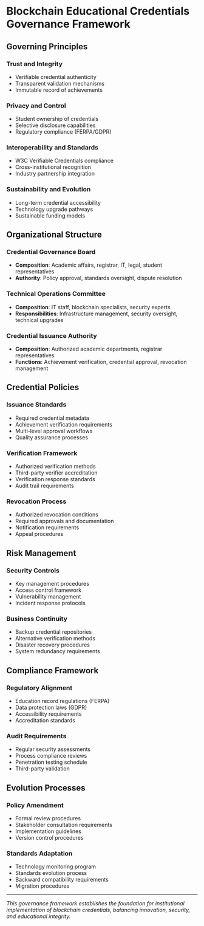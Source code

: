 # Blockchain Educational Credentials Governance Framework

## Governing Principles

### Trust and Integrity
- Verifiable credential authenticity
- Transparent validation mechanisms
- Immutable record of achievements

### Privacy and Control
- Student ownership of credentials
- Selective disclosure capabilities
- Regulatory compliance (FERPA/GDPR)

### Interoperability and Standards
- W3C Verifiable Credentials compliance
- Cross-institutional recognition
- Industry partnership integration

### Sustainability and Evolution
- Long-term credential accessibility
- Technology upgrade pathways
- Sustainable funding models

## Organizational Structure

### Credential Governance Board
- **Composition**: Academic affairs, registrar, IT, legal, student representatives
- **Authority**: Policy approval, standards oversight, dispute resolution

### Technical Operations Committee
- **Composition**: IT staff, blockchain specialists, security experts
- **Responsibilities**: Infrastructure management, security oversight, technical upgrades

### Credential Issuance Authority
- **Composition**: Authorized academic departments, registrar representatives
- **Functions**: Achievement verification, credential approval, revocation management

## Credential Policies

### Issuance Standards
- Required credential metadata
- Achievement verification requirements
- Multi-level approval workflows
- Quality assurance processes

### Verification Framework
- Authorized verification methods
- Third-party verifier accreditation
- Verification response standards
- Audit trail requirements

### Revocation Process
- Authorized revocation conditions
- Required approvals and documentation
- Notification requirements
- Appeal procedures

## Risk Management

### Security Controls
- Key management procedures
- Access control framework
- Vulnerability management
- Incident response protocols

### Business Continuity
- Backup credential repositories
- Alternative verification methods
- Disaster recovery procedures
- System redundancy requirements

## Compliance Framework

### Regulatory Alignment
- Education record regulations (FERPA)
- Data protection laws (GDPR)
- Accessibility requirements
- Accreditation standards

### Audit Requirements
- Regular security assessments
- Process compliance reviews
- Penetration testing schedule
- Third-party validation

## Evolution Processes

### Policy Amendment
- Formal review procedures
- Stakeholder consultation requirements
- Implementation guidelines
- Version control procedures

### Standards Adaptation
- Technology monitoring program
- Standards evolution process
- Backward compatibility requirements
- Migration procedures

---

*This governance framework establishes the foundation for institutional implementation of blockchain credentials, balancing innovation, security, and educational integrity.*
